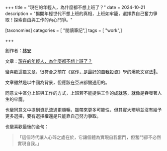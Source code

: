 +++
title = "現在的年輕人，為什麼都不想上班了？"
date = 2024-10-21
description = "揭開年輕世代不想上班的真相，上班如牢籠，選擇靠自己奮力爭取！探索自由與工作的內心鬥爭。"

[taxonomies]
categories = [ "閱讀筆記",]
tags = [ "work",]

+++

創作者：[林安](https://matters.town/@linan1992)

文章：[現在的年輕人，為什麼都不想上班了？](https://matters.town/a/8txzei9l1x3s)

蠻喜歡這篇文章，很符合之前在《[寫作，是最好的自我投資](@/reading-notes/writing-is-the-best-self-investment/index.md)》學的爆款文寫法🤣。

文章雖然是以中國為背景，但應該在亞洲都蠻通用的。

同意文中區分上班與工作的方式，上班若不能提供工作的成就感，就像是吞噬著人生的牢籠。

也蠻同意文中提到資訊流通更順暢，雖帶來更多可能性，但其實大環境並沒有給予更多選擇，要有選擇權還是只能靠自己努力爭取。

也蠻喜歡最後的金句：
> 「這個時代讓人心碎之處在於，它讓個體為實現自我奮鬥，但奮鬥卻不必然實現自我。」
